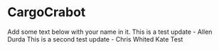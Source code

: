 # CargoCrabot
Add some text below with your name in it.
This is a test update - Allen Durda
This is a second test update - Chris Whited
Kate Test